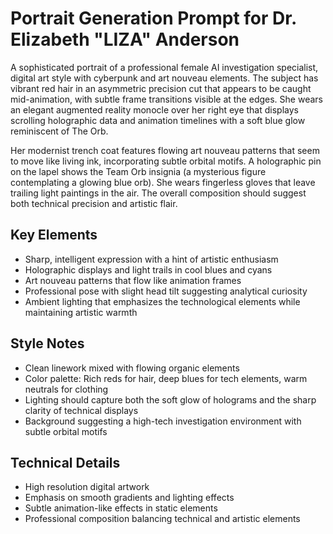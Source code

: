 # Portrait Generation Prompt for Dr. Elizabeth "LIZA" Anderson

A sophisticated portrait of a professional female AI investigation specialist, digital art style with cyberpunk and art nouveau elements. The subject has vibrant red hair in an asymmetric precision cut that appears to be caught mid-animation, with subtle frame transitions visible at the edges. She wears an elegant augmented reality monocle over her right eye that displays scrolling holographic data and animation timelines with a soft blue glow reminiscent of The Orb.

Her modernist trench coat features flowing art nouveau patterns that seem to move like living ink, incorporating subtle orbital motifs. A holographic pin on the lapel shows the Team Orb insignia (a mysterious figure contemplating a glowing blue orb). She wears fingerless gloves that leave trailing light paintings in the air. The overall composition should suggest both technical precision and artistic flair.

## Key Elements
- Sharp, intelligent expression with a hint of artistic enthusiasm
- Holographic displays and light trails in cool blues and cyans
- Art nouveau patterns that flow like animation frames
- Professional pose with slight head tilt suggesting analytical curiosity
- Ambient lighting that emphasizes the technological elements while maintaining artistic warmth

## Style Notes
- Clean linework mixed with flowing organic elements
- Color palette: Rich reds for hair, deep blues for tech elements, warm neutrals for clothing
- Lighting should capture both the soft glow of holograms and the sharp clarity of technical displays
- Background suggesting a high-tech investigation environment with subtle orbital motifs

## Technical Details
- High resolution digital artwork
- Emphasis on smooth gradients and lighting effects
- Subtle animation-like effects in static elements
- Professional composition balancing technical and artistic elements